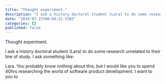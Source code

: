```yaml
---
title: "Thought experiment."
description: "I ask a history doctoral student (Lara) to do some research unrelated to their line of study. I ask something like:"
date: "2019-07-23T00:04:22.538Z"
categories: []
published: false
---
```


  

Thought experiment.

I ask a history doctoral student (Lara) to do some research unrelated to their line of study. I ask something like:

Lara. You probably know nothing about this, but I would like you to spend 40hrs researching the world of software product development. I want to you to
